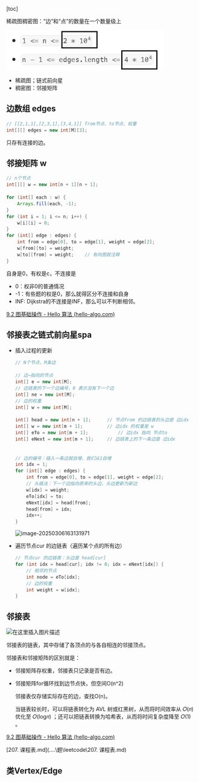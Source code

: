[toc]

稀疏图稠密图：“边”和“点”的数量在一个数量级上

![alt text](../../../images/image-39.png)

- 稀疏图；链式前向星
- 稠密图：邻接矩阵

## 边数组 edges

```java
// [[2,1,1],[2,3,1],[3,4,1]] from节点、to节点、权重
int[][] edges = new int[M][3];
```
只存有连接的边。

## 邻接矩阵 w

```java
// n个节点
int[][] w = new int[n + 1][n + 1];

for (int[] each : w) {
    Arrays.fill(each, -1);
}
for (int i = 1; i <= n; i++) {
    w[i][i] = 0;
}
for (int[] edge : edges) {
    int from = edge[0], to = edge[1], weight = edge[2];
    w[from][to] = weight;
    w[to][from] = weight;    // 有向图就注释
}
```

自身是0，有权是c，不连接是
- 0：权非0的普通情况
- -1：有些题的权是0，那么就得区分不连接和自身
- INF: Dijkstra的不连接是INF，那么可以不判断相邻。

[9.2  图基础操作 - Hello 算法 (hello-algo.com)](https://www.hello-algo.com/chapter_graph/graph_operations/#921)

## 邻接表之链式前向星spa

- 插入过程的更新

  ```java
  // N个节点，M条边
  
  // 边→指向的节点
  int[] e = new int[M];
  // 边链表的下一个边编号，0 表示没有下一个边
  int[] ne = new int[M];
  // 边的权重
  int[] w = new int[M];
  
  int[] head = new int[n + 1];		// 节点from 的边链表的头边是 边idx
  int[] w = new int[m + 1];			// 边idx 的权重是 w
  int[] eTo = new int[m + 1];			// 边idx 指向 节点to
  int[] eNext = new int[m + 1];		// 边链表上的下一条边是 边idx
  
  
  // 边的编号：插入一条边就自增，我们从1自增
  int idx = 1;
  for (int[] edge : edges) {
      int from = edge[0], to = edge[1], weight = edge[2];
      // 头插法：下一个边指向原来的头边，头边更新为新边
      w[idx] = weight;
      eTo[idx] = to;
      eNext[idx] = head[from];
      head[from] = idx;
      idx++;
  }
  ```

  ![image-20250306163131971](https://cdn.jsdelivr.net/gh/sword4869/pic1@main/images/202503061631028.png)

- 遍历节点cur 的边链表（遍历某个点的所有边）

  ```java
  // 节点cur 的边链表：头边是 head[cur]
  for (int idx = head[cur]; idx != 0; idx = eNext[idx]) {
      // 相邻的节点
      int node = eTo[idx];
      // 边的权重
      int weight = w[idx];
  }
  ```

## 邻接表

![在这里插入图片描述](https://img-blog.csdnimg.cn/2019080616513495.png?x-oss-process=image/watermark,type_ZmFuZ3poZW5naGVpdGk,shadow_10,text_aHR0cHM6Ly9ibG9nLmNzZG4ubmV0L2Rhb2Nhb3Jlbl8=,size_16,color_FFFFFF,t_70)

邻接表的链表，其中存储了各顶点的与各自相连的邻接顶点。



邻接表和邻接矩阵的区别就是：

- 邻接矩阵存权重，邻接表只记录是否有边。

- 邻接矩阵for循环找到边节点快，但空间O(n^2)

  邻接表仅存储实际存在的边，查找O(n)。

  当链表较长时，可以将链表转化为 AVL 树或红黑树，从而将时间效率从 𝑂(𝑛) 优化至 𝑂(log⁡𝑛) ；还可以把链表转换为哈希表，从而将时间复杂度降至 𝑂(1) 。

[9.2  图基础操作 - Hello 算法 (hello-algo.com)](https://www.hello-algo.com/chapter_graph/graph_operations/#922)

 [207. 课程表.md](..\..\题\leetcode\207. 课程表.md) 

## 类Vertex/Edge
